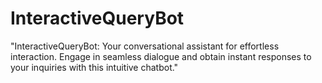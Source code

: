 # InteractiveQueryBot
"InteractiveQueryBot: Your conversational assistant for effortless interaction. Engage in seamless dialogue and obtain instant responses to your inquiries with this intuitive chatbot."
